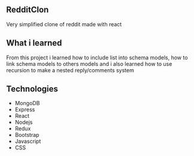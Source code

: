 ## RedditClon
Very simplified clone of reddit made with react

## What i learned
From this project i learned how to include list into schema models, how to link schema models to others models and i also learned how to use recursion to make a nested reply/comments system

## Technologies
- MongoDB
- Express
- React
- Nodejs
- Redux
- Bootstrap
- Javascript
- CSS

